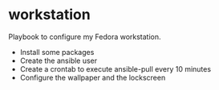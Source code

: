 # workstation
Playbook to configure my Fedora workstation. 

- Install some packages 
- Create the ansible user 
- Create a crontab to execute ansible-pull every 10 minutes 
- Configure the wallpaper and the lockscreen 

